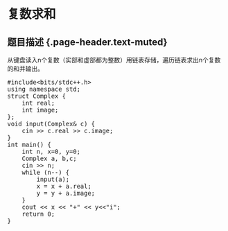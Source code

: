 # 复数求和

## 题目描述 {.page-header.text-muted}

<p class="page-header text-muted">
  从键盘读入n个复数（实部和虚部都为整数）用链表存储，遍历链表求出n个复数的和并输出。
</p>

<pre class="EnlighterJSRAW" data-enlighter-language="cpp">#include&lt;bits/stdc++.h&gt;
using namespace std;
struct Complex {
    int real;
    int image;
};
void input(Complex& c) {
    cin &gt;&gt; c.real &gt;&gt; c.image;
}
int main() {
    int n, x=0, y=0;
    Complex a, b,c;
    cin &gt;&gt; n;
    while (n--) {
        input(a);
        x = x + a.real;
        y = y + a.image;
    }
    cout &lt;&lt; x &lt;&lt; "+" &lt;&lt; y&lt;&lt;"i";
    return 0;
}</pre>

&nbsp;
